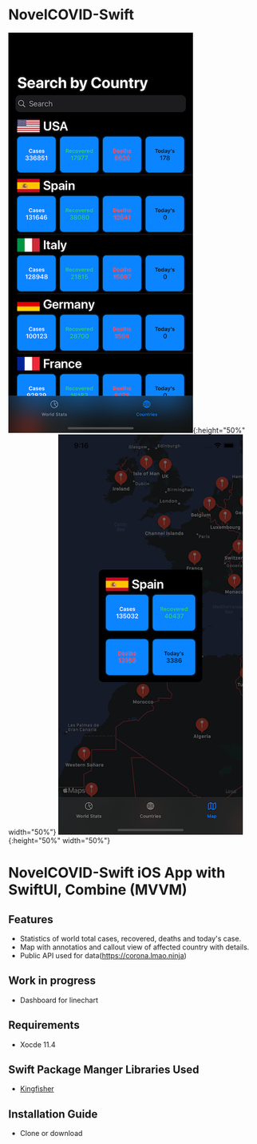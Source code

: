 # NovelCOVID-Swift

![Map](https://github.com/apple-avadhesh/NovelCOVID-Swift/blob/master/Simulator%20Screen%20Shot%20-%20iPhone%2011%20-%202020-04-06%20at%2013.40.23.png){:height="50%" width="50%"}
![Country List](https://github.com/apple-avadhesh/NovelCOVID-Swift/blob/master/Simulator%20Screen%20Shot%20-%20iPhone%2011%20-%202020-04-06%20at%2021.16.58.png){:height="50%" width="50%"}

# NovelCOVID-Swift iOS App with SwiftUI, Combine (MVVM)

## Features
- Statistics of world total cases, recovered, deaths and today's case.
- Map with annotatios and callout view of affected country with details.
- Public API used for data(https://corona.lmao.ninja)

## Work in progress
- Dashboard for linechart

## Requirements
- Xocde 11.4

## Swift Package Manger Libraries Used
 - [Kingfisher](https://github.com/onevcat/Kingfisher)

## Installation Guide
- Clone or download
